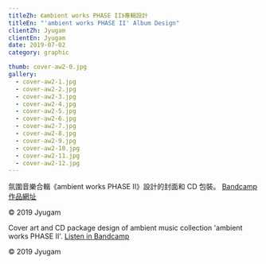 ```yaml
---
titleZh: 《ambient works PHASE II》專輯設計
titleEn: "'ambient works PHASE II' Album Design"
clientZh: Jyugam
clientEn: Jyugam
date: 2019-07-02
category: graphic

thumb: cover-aw2-0.jpg
gallery:
  - cover-aw2-1.jpg
  - cover-aw2-2.jpg
  - cover-aw2-3.jpg
  - cover-aw2-4.jpg
  - cover-aw2-5.jpg
  - cover-aw2-6.jpg
  - cover-aw2-7.jpg
  - cover-aw2-8.jpg
  - cover-aw2-9.jpg
  - cover-aw2-10.jpg
  - cover-aw2-11.jpg
  - cover-aw2-12.jpg
---
```


氛圍音樂合輯《ambient works PHASE II》設計的封面和 CD 包裝。
[Bandcamp 作品網址](https://mafmadmaf.bandcamp.com/album/ambient-works-phase-ii)<br/>

© 2019 Jyugam

<!-- lang -->

Cover art and CD package design of ambient music collection 'ambient works PHASE II'.
[Listen in Bandcamp](https://mafmadmaf.bandcamp.com/album/ambient-works-phase-ii)<br/>

© 2019 Jyugam
